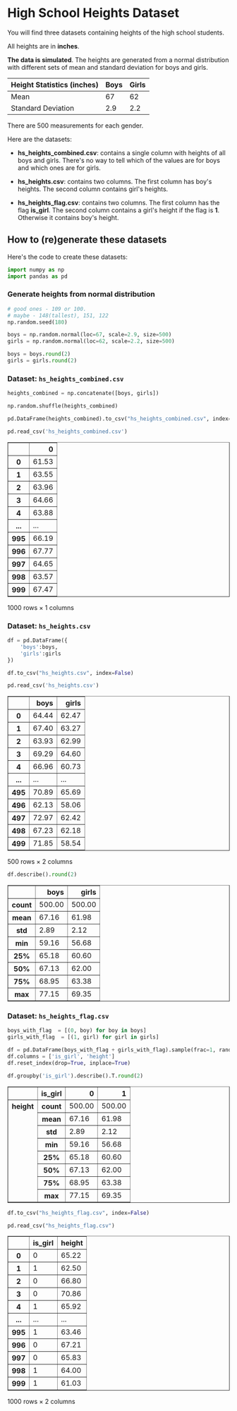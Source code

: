 # High School Heights Dataset

You will find three datasets containing heights of the high school students. 

All heights are in __inches__. 

__The data is simulated__. The heights are generated from a normal distribution with different sets of mean and standard deviation for boys and girls. 

|   Height Statistics (inches)    | Boys| Girls |
| ----------- | ----------- | ----------- |
| Mean       | 67       | 62 |
| Standard Deviation   | 2.9        | 2.2 |

There are 500 measurements for each gender.

Here are the datasets:

* __hs_heights_combined.csv__: contains a single column with heights of all boys and girls. There's no way to tell which of the values are for boys and which ones are for girls.   

* __hs_heights.csv__: contains two columns. The first column has boy's heights. The second column contains girl's heights.

* __hs_heights_flag.csv__: contains two columns. The first column has the flag __is_girl__. The second column contains a girl's height if the flag is __1__. Otherwise it contains boy's height.     



## How to (re)generate these datasets

Here's the code to create these datasets:
  


```python
import numpy as np
import pandas as pd
```

### Generate heights from normal distribution


```python
# good ones - 109 or 100. 
# maybe - 148(tallest), 151, 122
np.random.seed(180)

boys = np.random.normal(loc=67, scale=2.9, size=500)
girls = np.random.normal(loc=62, scale=2.2, size=500)

boys = boys.round(2)
girls = girls.round(2)
```

### Dataset: `hs_heights_combined.csv`


```python
heights_combined = np.concatenate([boys, girls])

np.random.shuffle(heights_combined)

pd.DataFrame(heights_combined).to_csv("hs_heights_combined.csv", index=False)
```


```python
pd.read_csv('hs_heights_combined.csv')
```




<div>
<style scoped>
    .dataframe tbody tr th:only-of-type {
        vertical-align: middle;
    }

    .dataframe tbody tr th {
        vertical-align: top;
    }

    .dataframe thead th {
        text-align: right;
    }
</style>
<table border="1" class="dataframe">
  <thead>
    <tr style="text-align: right;">
      <th></th>
      <th>0</th>
    </tr>
  </thead>
  <tbody>
    <tr>
      <th>0</th>
      <td>61.53</td>
    </tr>
    <tr>
      <th>1</th>
      <td>63.55</td>
    </tr>
    <tr>
      <th>2</th>
      <td>63.96</td>
    </tr>
    <tr>
      <th>3</th>
      <td>64.66</td>
    </tr>
    <tr>
      <th>4</th>
      <td>63.88</td>
    </tr>
    <tr>
      <th>...</th>
      <td>...</td>
    </tr>
    <tr>
      <th>995</th>
      <td>66.19</td>
    </tr>
    <tr>
      <th>996</th>
      <td>67.77</td>
    </tr>
    <tr>
      <th>997</th>
      <td>64.65</td>
    </tr>
    <tr>
      <th>998</th>
      <td>63.57</td>
    </tr>
    <tr>
      <th>999</th>
      <td>67.47</td>
    </tr>
  </tbody>
</table>
<p>1000 rows × 1 columns</p>
</div>



### Dataset: `hs_heights.csv`


```python
df = pd.DataFrame({
    'boys':boys,
    'girls':girls
})

df.to_csv("hs_heights.csv", index=False)
```


```python
pd.read_csv('hs_heights.csv')
```




<div>
<style scoped>
    .dataframe tbody tr th:only-of-type {
        vertical-align: middle;
    }

    .dataframe tbody tr th {
        vertical-align: top;
    }

    .dataframe thead th {
        text-align: right;
    }
</style>
<table border="1" class="dataframe">
  <thead>
    <tr style="text-align: right;">
      <th></th>
      <th>boys</th>
      <th>girls</th>
    </tr>
  </thead>
  <tbody>
    <tr>
      <th>0</th>
      <td>64.44</td>
      <td>62.47</td>
    </tr>
    <tr>
      <th>1</th>
      <td>67.40</td>
      <td>63.27</td>
    </tr>
    <tr>
      <th>2</th>
      <td>63.93</td>
      <td>62.99</td>
    </tr>
    <tr>
      <th>3</th>
      <td>69.29</td>
      <td>64.60</td>
    </tr>
    <tr>
      <th>4</th>
      <td>66.96</td>
      <td>60.73</td>
    </tr>
    <tr>
      <th>...</th>
      <td>...</td>
      <td>...</td>
    </tr>
    <tr>
      <th>495</th>
      <td>70.89</td>
      <td>65.69</td>
    </tr>
    <tr>
      <th>496</th>
      <td>62.13</td>
      <td>58.06</td>
    </tr>
    <tr>
      <th>497</th>
      <td>72.97</td>
      <td>62.42</td>
    </tr>
    <tr>
      <th>498</th>
      <td>67.23</td>
      <td>62.18</td>
    </tr>
    <tr>
      <th>499</th>
      <td>71.85</td>
      <td>58.54</td>
    </tr>
  </tbody>
</table>
<p>500 rows × 2 columns</p>
</div>




```python
df.describe().round(2)
```




<div>
<style scoped>
    .dataframe tbody tr th:only-of-type {
        vertical-align: middle;
    }

    .dataframe tbody tr th {
        vertical-align: top;
    }

    .dataframe thead th {
        text-align: right;
    }
</style>
<table border="1" class="dataframe">
  <thead>
    <tr style="text-align: right;">
      <th></th>
      <th>boys</th>
      <th>girls</th>
    </tr>
  </thead>
  <tbody>
    <tr>
      <th>count</th>
      <td>500.00</td>
      <td>500.00</td>
    </tr>
    <tr>
      <th>mean</th>
      <td>67.16</td>
      <td>61.98</td>
    </tr>
    <tr>
      <th>std</th>
      <td>2.89</td>
      <td>2.12</td>
    </tr>
    <tr>
      <th>min</th>
      <td>59.16</td>
      <td>56.68</td>
    </tr>
    <tr>
      <th>25%</th>
      <td>65.18</td>
      <td>60.60</td>
    </tr>
    <tr>
      <th>50%</th>
      <td>67.13</td>
      <td>62.00</td>
    </tr>
    <tr>
      <th>75%</th>
      <td>68.95</td>
      <td>63.38</td>
    </tr>
    <tr>
      <th>max</th>
      <td>77.15</td>
      <td>69.35</td>
    </tr>
  </tbody>
</table>
</div>



### Dataset: `hs_heights_flag.csv`


```python
boys_with_flag  = [(0, boy) for boy in boys]
girls_with_flag  = [(1, girl) for girl in girls]

df = pd.DataFrame(boys_with_flag + girls_with_flag).sample(frac=1, random_state=180)
df.columns = ['is_girl', 'height']
df.reset_index(drop=True, inplace=True)
```


```python
df.groupby('is_girl').describe().T.round(2)
```




<div>
<style scoped>
    .dataframe tbody tr th:only-of-type {
        vertical-align: middle;
    }

    .dataframe tbody tr th {
        vertical-align: top;
    }

    .dataframe thead th {
        text-align: right;
    }
</style>
<table border="1" class="dataframe">
  <thead>
    <tr style="text-align: right;">
      <th></th>
      <th>is_girl</th>
      <th>0</th>
      <th>1</th>
    </tr>
  </thead>
  <tbody>
    <tr>
      <th rowspan="8" valign="top">height</th>
      <th>count</th>
      <td>500.00</td>
      <td>500.00</td>
    </tr>
    <tr>
      <th>mean</th>
      <td>67.16</td>
      <td>61.98</td>
    </tr>
    <tr>
      <th>std</th>
      <td>2.89</td>
      <td>2.12</td>
    </tr>
    <tr>
      <th>min</th>
      <td>59.16</td>
      <td>56.68</td>
    </tr>
    <tr>
      <th>25%</th>
      <td>65.18</td>
      <td>60.60</td>
    </tr>
    <tr>
      <th>50%</th>
      <td>67.13</td>
      <td>62.00</td>
    </tr>
    <tr>
      <th>75%</th>
      <td>68.95</td>
      <td>63.38</td>
    </tr>
    <tr>
      <th>max</th>
      <td>77.15</td>
      <td>69.35</td>
    </tr>
  </tbody>
</table>
</div>




```python
df.to_csv("hs_heights_flag.csv", index=False)
```


```python
pd.read_csv("hs_heights_flag.csv")
```




<div>
<style scoped>
    .dataframe tbody tr th:only-of-type {
        vertical-align: middle;
    }

    .dataframe tbody tr th {
        vertical-align: top;
    }

    .dataframe thead th {
        text-align: right;
    }
</style>
<table border="1" class="dataframe">
  <thead>
    <tr style="text-align: right;">
      <th></th>
      <th>is_girl</th>
      <th>height</th>
    </tr>
  </thead>
  <tbody>
    <tr>
      <th>0</th>
      <td>0</td>
      <td>65.22</td>
    </tr>
    <tr>
      <th>1</th>
      <td>1</td>
      <td>62.50</td>
    </tr>
    <tr>
      <th>2</th>
      <td>0</td>
      <td>66.80</td>
    </tr>
    <tr>
      <th>3</th>
      <td>0</td>
      <td>70.86</td>
    </tr>
    <tr>
      <th>4</th>
      <td>1</td>
      <td>65.92</td>
    </tr>
    <tr>
      <th>...</th>
      <td>...</td>
      <td>...</td>
    </tr>
    <tr>
      <th>995</th>
      <td>1</td>
      <td>63.46</td>
    </tr>
    <tr>
      <th>996</th>
      <td>0</td>
      <td>67.21</td>
    </tr>
    <tr>
      <th>997</th>
      <td>0</td>
      <td>65.83</td>
    </tr>
    <tr>
      <th>998</th>
      <td>1</td>
      <td>64.00</td>
    </tr>
    <tr>
      <th>999</th>
      <td>1</td>
      <td>61.03</td>
    </tr>
  </tbody>
</table>
<p>1000 rows × 2 columns</p>
</div>


